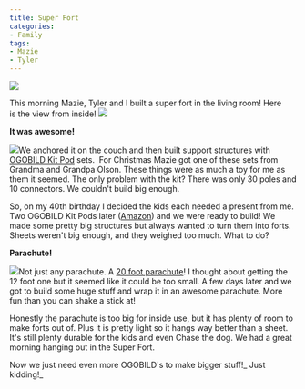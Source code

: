 ```yaml
---
title: Super Fort
categories:
- Family
tags:
- Mazie
- Tyler
---
```


![](/assets/posts/2012/IMG_6497.jpg)
  



This morning Mazie, Tyler and I built a super fort in the living room! Here is the view from inside!
[![](/assets/posts/2012/Super-Fort-Inside.jpg)](http://thingelstad.com/s/super-fort/super-fort-inside/img)

**It was awesome!**

[![](/assets/posts/2012/IMG_6494.jpg)](http://thingelstad.com/s/super-fort/img_6494/img)We anchored it on the couch and then built support structures with [OGOBILD Kit Pod](http://www.ogosport.com/j15/ogostore?page=shop.product_details&flypage=flypage_ogo.tpl&product_id=28&category_id=1) sets.  For Christmas Mazie got one of these sets from Grandma and Grandpa Olson. These things were as much a toy for me as them it seemed. The only problem with the kit? There was only 30 poles and 10 connectors. We couldn't build big enough.

So, on my 40th birthday I decided the kids each needed a present from me. Two OGOBILD Kit Pods later ([Amazon](http://www.amazon.com/dp/B0048EKSLA/?tag=thingelstad-20)) and we were ready to build! We made some pretty big structures but always wanted to turn them into forts. Sheets weren't big enough, and they weighed too much. What to do?

**Parachute!**

[![](/assets/posts/2012/IMG_6488.jpg)](http://thingelstad.com/s/super-fort/img_6488/img)Not just any parachute. A [20 foot parachute](http://www.amazon.com/dp/B000Y0KIIA/?tag=thingelstad-20)! I thought about getting the 12 foot one but it seemed like it could be too small. A few days later and we got to build some huge stuff and wrap it in an awesome parachute. More fun than you can shake a stick at!

Honestly the parachute is too big for inside use, but it has plenty of room to make forts out of. Plus it is pretty light so it hangs way better than a sheet. It's still plenty durable for the kids and even Chase the dog. We had a great morning hanging out in the Super Fort.

Now we just need even more OGOBILD's to make bigger stuff!_ Just kidding!_
